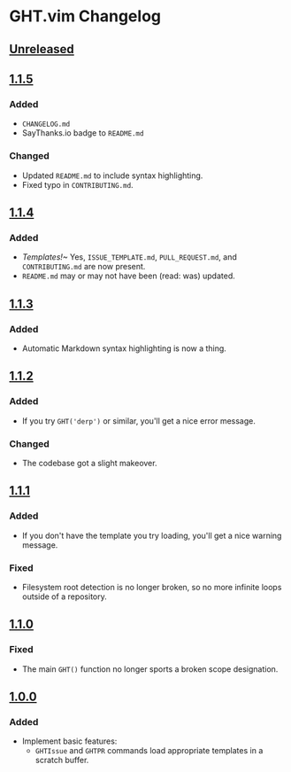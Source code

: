 # GHT.vim Changelog


## [Unreleased]


## [1.1.5]

### Added
- `CHANGELOG.md`
- SayThanks.io badge to `README.md`

### Changed
- Updated `README.md` to include syntax highlighting.
- Fixed typo in `CONTRIBUTING.md`.


## [1.1.4]

### Added
- *Templates!~* Yes, `ISSUE_TEMPLATE.md`, `PULL_REQUEST.md`, and `CONTRIBUTING.md` are now present.
- `README.md` may or may not have been (read: was) updated.


## [1.1.3]

### Added
- Automatic Markdown syntax highlighting is now a thing.


## [1.1.2]

### Added
- If you try `GHT('derp')` or similar, you'll get a nice error message.

### Changed
- The codebase got a slight makeover.


## [1.1.1]

### Added
- If you don't have the template you try loading, you'll get a nice warning message.

### Fixed
- Filesystem root detection is no longer broken, so no more infinite loops outside of a repository.


## [1.1.0]

### Fixed
- The main `GHT()` function no longer sports a broken scope designation.


## [1.0.0]

### Added
- Implement basic features:
    - `GHTIssue` and `GHTPR` commands load appropriate templates in a scratch buffer.


[Unreleased]: https://github.com/nkantar/GHT.vim/compare/1.1.5...HEAD
[1.1.5]: https://github.com/nkantar/GHT.vim/compare/1.1.4...1.1.5
[1.1.4]: https://github.com/nkantar/GHT.vim/compare/1.1.3...1.1.4
[1.1.3]: https://github.com/nkantar/GHT.vim/compare/1.1.2...1.1.3
[1.1.2]: https://github.com/nkantar/GHT.vim/compare/1.1.1...1.1.2
[1.1.1]: https://github.com/nkantar/GHT.vim/compare/1.1.0...1.1.1
[1.1.0]: https://github.com/nkantar/GHT.vim/compare/1.0.0...1.1.0
[1.0.0]: https://github.com/nkantar/GHT.vim/commit/fd4369e32e978ea7be32a4b1f988db822a334026
